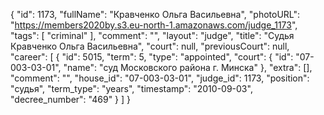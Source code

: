 {
    "id": 1173,
    "fullName": "Кравченко Ольга Васильевна",
    "photoURL": "https://members2020by.s3.eu-north-1.amazonaws.com/judge_1173",
    "tags": [
        "criminal"
    ],
    "comment": "",
    "layout": "judge",
    "title": "Судья Кравченко Ольга Васильевна",
    "court": null,
    "previousCourt": null,
    "career": [
        {
            "id": 5015,
            "term": 5,
            "type": "appointed",
            "court": {
                "id": "07-003-03-01",
                "name": "суд Московского района г. Минска"
            },
            "extra": [],
            "comment": "",
            "house_id": "07-003-03-01",
            "judge_id": 1173,
            "position": "судья",
            "term_type": "years",
            "timestamp": "2010-09-03",
            "decree_number": "469"
        }
    ]
}
